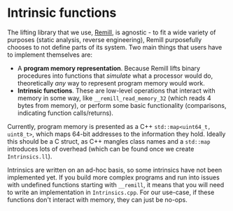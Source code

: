 # Intrinsic functions

The lifting library that we use, [Remill](https://github.com/lifting-bits/remill), is
agnostic - to fit a wide variety of purposes (static analysis, reverse engineering),
Remill purposefully chooses to not define parts of its system. Two main things that
users have to implement themselves are:

- A **program memory representation**. Because Remill lifts binary procedures into
  functions that *simulate* what a processor would do, theoretically *any* way to
  represent program memory would work.
- **Intrinsic functions**. These are low-level operations that interact with memory
  in some way, like `__remill_read_memory_32` (which reads 4 bytes from memory), or
  perform some basic functionality (comparisons, indicating function calls/returns).

Currently, program memory is presented as a C++ `std::map<uint64_t, uint8_t>`, which maps
64-bit addresses to the information they hold. Ideally this should be a C struct, as C++
mangles class names and a `std::map` introduces lots of overhead (which can be found once
we create `Intrinsics.ll`).

Intrinsics are written on an ad-hoc basis, so some intrinsics have not been implemented
yet. If you build more complex programs and run into issues with undefined functions
starting with `__remill`, it means that you will need to write an implementation in
`Intrinsics.cpp`. For our use-case, if these functions don't interact with memory, they
can just be no-ops.
